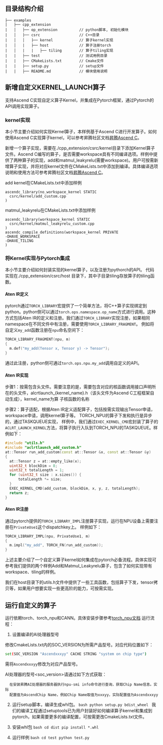 ## 目录结构介绍
```
├── examples
|   ├── cpp_extension
|   │   ├── op_extension          // python脚本, 初始化模块
|   │   ├── csrc                  // C++目录
|   │   │   ├── kernel            // 算子kernel实现    
|   │   |   ├── host              // 算子注册torch
|   │   |   |   ├── tiling        // 算子tiling实现
|   |   ├── test                  // 测试用例目录
|   |   ├── CMakeLists.txt        // Cmake文件
|   |   ├── setup.py              // setup文件
|   |   ├── README.md             // 模块使用说明  
```
## 新增自定义KERNEL_LAUNCH算子
支持Ascend C实现自定义算子Kernel，并集成在Pytorch框架，通过Pytorch的API调用实现算子。
### kernel实现
  本小节主要介绍如何实现Kernel算子，本样例基于Ascend C进行开发算子。如何使用Ascend C实现算子kernel，可以参考昇腾社区文档[昇腾Ascend C](https://www.hiascend.com/ascend-c)。


  新增一个算子实现，需要在./cpp_extension/csrc/kernel目录下添加Kernel算子文件。Ascend C编写的算子，是否需要workspace具有不同编译选项。样例中提供了两种算子的实现，add和matmul_leakyrelu(需要workspace)。用户可按需新增算子实现，并将对应kernel文件在CMakeLists.txt中添加到编译。具体编译选项说明和使用方法可参考昇腾社区文档[昇腾Ascend C](https://www.hiascend.com/ascend-c)。

  add kernel在CMakeLists.txt中添加样例
  ```
ascendc_library(no_workspace_kernel STATIC
    csrc/kernel/add_custom.cpp
)
  ```
matmul_leakyrelu在CMakeLists.txt中添加样例
  ```
ascendc_library(workspace_kernel STATIC
    csrc/kernel/matmul_leakyrelu_custom.cpp
)
ascendc_compile_definitions(workspace_kernel PRIVATE
  -DHAVE_WORKSPACE
  -DHAVE_TILING
)
  ```



### 将Kernel实现与Pytorch集成
  本小节主要介绍如何封装实现的kernel算子，以及注册为pythorch的API。
  代码实现在./cpp_extension/csrc/host 目录下，其中子目录tiling存放算子的tiling函数。

#### Aten IR定义
pytorch通过`TORCH_LIBRARY`宏提供了一个简单方法，将C++算子实现绑定到python。python侧可以通过`torch.ops.namespace.op_name`方式进行调用。这种方式包括Aten IR的定义和注册。我们通过`TORCH_LIBRARY`实现注册，如果相同namespace在不同文件中有注册，需要使用`TORCH_LIBRARY_FRAGMENT`。
例如将自定义`my_add`函数注册在`npu`命名空间下：
  ```c++
TORCH_LIBRARY_FRAGMENT(npu, m)
{
    m.def("my_add(Tensor x, Tensor y) -> Tensor");
}
  ```
  通过此注册，python侧可通过`torch.ops.npu.my_add`调用自定义的API。
#### Aten IR实现

步骤1：按需包含头文件。需要注意的是，需要包含对应的核函数调用接口声明所在的头文件，alcrtlaunch_{kernel_name}.h（该头文件为Ascend C工程框架自动生成），kernel_name为算
子核函数的名称

步骤2：算子适配，根据Aten IR定义适配算子，包括按需实现输出Tensor申请，workspace申请，调用kernel算子等。
TORCH_NPU的算子下发和执行是异步的，通过TASKQUEUE实现，
样例中，我们通过`EXEC_KERNEL_CMD`宏封装了算子的`ACLRT_LAUNCH_KERNEL`方法，将算子执行入队到TORCH_NPU的TASKQUEUE。样例如下：

  ```c++
#include "utils.h"
#include "aclrtlaunch_add_custom.h"
at::Tensor run_add_custom(const at::Tensor &x, const at::Tensor &y)
{
    at::Tensor z = at::empty_like(x);
    uint32_t blockDim = 8;
    uint32_t totalLength = 1;
    for (uint32_t size : x.sizes()) {
        totalLength *= size;
    }
    EXEC_KERNEL_CMD(add_custom, blockDim, x, y, z, totalLength);
    return z;
}
  ```
#### Aten IR注册
通过pytorch提供的`TORCH_LIBRARY_IMPL`注册算子实现，运行在NPU设备上需要注册在`PrivateUse1`这个dispatchkey上。
样例如下：
  ```c++
TORCH_LIBRARY_IMPL(npu, PrivateUse1, m)
{
    m.impl("my_add", TORCH_FN(run_add_custom));
}
  ```

上述主要介绍了一个自定义算子kernel如何集成在pytorch必备流程。具体实现可参考我们提供的两个样例Add和Matmul_Leakyrelu算子，包含了如何实现带有workspace、tiling的样例。

我们在host目录下的utils.h文件中提供了一些工具函数，包括算子下发，tensor拷贝等，如果用户想要实现一些更高阶的能力，可按需实现。


## 运行自定义的算子
  运行依赖torch、torch_npu和CANN。具体安装步骤参考[torch_npu文档](https://gitee.com/ascend/pytorch#%E5%AE%89%E8%A3%85)
  运行流程：
  1. 设置编译的AI处理器型号
  
  修改CmakeLists.txt内的SOC_VERSION为所需产品型号。对应代码位置如下：
  ```bash
  set(SOC_VERSION "Ascendxxxyy" CACHE STRING "system on chip type")
  ```
  需将`Ascendxxxyy`修改为对应产品型号。

  AI处理器的型号<soc_version>请通过如下方式获取：

      在安装昇腾AI处理器的服务器执行npu-smi info命令进行查询，获取Chip Name信息。实际
      配置值为AscendChip Name，例如Chip Name取值为xxxyy，实际配置值为Ascendxxxyy

  2. 运行setup脚本，编译生成whl包。
    ```bash
    python setup.py bdist_wheel
    ```
  我们的编译工程通过setuptools已为用户封装好如何编译算子kernel和集成到pytorch，如果需要更多的编译配置，可按需更改CmakeLists.txt文件。

  3. 安装whl包
    ```bash
    cd dist
    pip install *.whl
    ```
  
  4. 运行样例
    ```bash
    cd test
    python test.py
    ``` 

